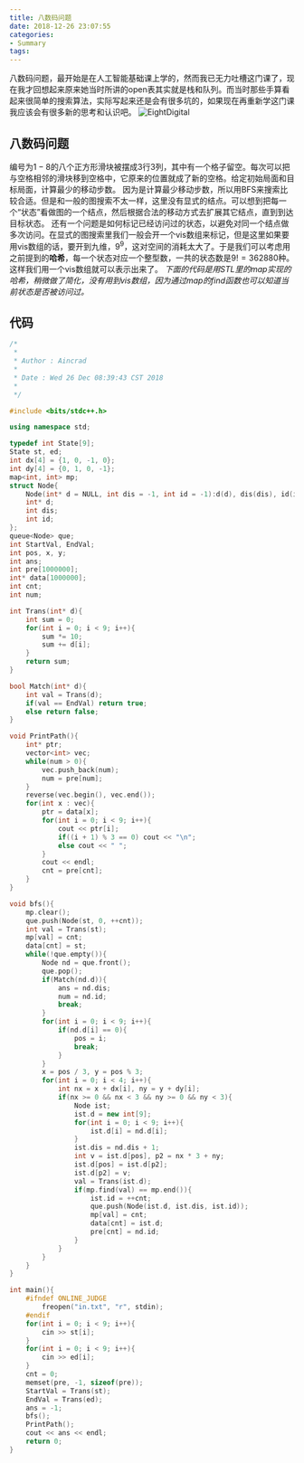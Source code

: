 ```yaml
---
title: 八数码问题
date: 2018-12-26 23:07:55
categories:
- Summary
tags:
---
```

八数码问题，最开始是在人工智能基础课上学的，然而我已无力吐槽这门课了，现在我才回想起来原来她当时所讲的open表其实就是栈和队列。而当时那些手算看起来很简单的搜索算法，实际写起来还是会有很多坑的，如果现在再重新学这门课我应该会有很多新的思考和认识吧。
![EightDigital](/EightDigital.png)
## 八数码问题
编号为$1-8$的八个正方形滑块被摆成3行3列，其中有一个格子留空。每次可以把与空格相邻的滑块移到空格中，它原来的位置就成了新的空格。给定初始局面和目标局面，计算最少的移动步数。
因为是计算最少移动步数，所以用BFS来搜索比较合适。但是和一般的图搜索不太一样，这里没有显式的结点。可以想到把每一个“状态”看做图的一个结点，然后根据合法的移动方式去扩展其它结点，直到到达目标状态。
还有一个问题是如何标记已经访问过的状态，以避免对同一个结点做多次访问。在显式的图搜索里我们一般会开一个vis数组来标记，但是这里如果要用vis数组的话，要开到九维，$9^9$，这对空间的消耗太大了。于是我们可以考虑用之前提到的**哈希**，每一个状态对应一个整型数，一共的状态数是$9! = 362880$种。这样我们用一个vis数组就可以表示出来了。
*下面的代码是用STL里的map实现的哈希，稍微做了简化，没有用到vis数组，因为通过map的find函数也可以知道当前状态是否被访问过。*

## 代码
```C++
/*
 *
 * Author : Aincrad
 *
 * Date : Wed 26 Dec 08:39:43 CST 2018
 *
 */

#include <bits/stdc++.h>

using namespace std;

typedef int State[9];
State st, ed;
int dx[4] = {1, 0, -1, 0};
int dy[4] = {0, 1, 0, -1};
map<int, int> mp;
struct Node{
    Node(int* d = NULL, int dis = -1, int id = -1):d(d), dis(dis), id(id){}
    int* d;
    int dis;
    int id;
};
queue<Node> que;
int StartVal, EndVal;
int pos, x, y;
int ans;
int pre[1000000];
int* data[1000000];
int cnt;
int num;

int Trans(int* d){
    int sum = 0;
    for(int i = 0; i < 9; i++){
        sum *= 10;
        sum += d[i];
    }
    return sum;
}

bool Match(int* d){
    int val = Trans(d);
    if(val == EndVal) return true;
    else return false;
}

void PrintPath(){
    int* ptr;
    vector<int> vec;
    while(num > 0){
        vec.push_back(num);
        num = pre[num];
    }
    reverse(vec.begin(), vec.end());
    for(int x : vec){
        ptr = data[x];
        for(int i = 0; i < 9; i++){
            cout << ptr[i];
            if((i + 1) % 3 == 0) cout << "\n";
            else cout << " ";
        }
        cout << endl;
        cnt = pre[cnt];
    }
}

void bfs(){
    mp.clear();
    que.push(Node(st, 0, ++cnt));
    int val = Trans(st);
    mp[val] = cnt;
    data[cnt] = st;
    while(!que.empty()){
        Node nd = que.front();
        que.pop();
        if(Match(nd.d)){
            ans = nd.dis;
            num = nd.id;
            break;
        }
        for(int i = 0; i < 9; i++){
            if(nd.d[i] == 0){
                pos = i;
                break;
            }
        }
        x = pos / 3, y = pos % 3;
        for(int i = 0; i < 4; i++){
            int nx = x + dx[i], ny = y + dy[i];
            if(nx >= 0 && nx < 3 && ny >= 0 && ny < 3){
                Node ist;
                ist.d = new int[9];
                for(int i = 0; i < 9; i++){
                    ist.d[i] = nd.d[i];
                }
                ist.dis = nd.dis + 1;
                int v = ist.d[pos], p2 = nx * 3 + ny;
                ist.d[pos] = ist.d[p2];
                ist.d[p2] = v;
                val = Trans(ist.d);
                if(mp.find(val) == mp.end()){
                    ist.id = ++cnt;
                    que.push(Node(ist.d, ist.dis, ist.id));
                    mp[val] = cnt;
                    data[cnt] = ist.d;
                    pre[cnt] = nd.id;
                }
            }
        } 
    }
}

int main(){
    #ifndef ONLINE_JUDGE
        freopen("in.txt", "r", stdin);
    #endif
    for(int i = 0; i < 9; i++){
        cin >> st[i];
    }
    for(int i = 0; i < 9; i++){
        cin >> ed[i];
    }
    cnt = 0;
    memset(pre, -1, sizeof(pre));
    StartVal = Trans(st);
    EndVal = Trans(ed);
    ans = -1;
    bfs();
    PrintPath();
    cout << ans << endl;
    return 0;
}
```